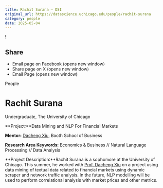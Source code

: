 ```yaml
---
title: Rachit Surana – DSI
original_url: https://datascience.uchicago.edu/people/rachit-surana
category: people
date: 2025-05-04
---
```


<!-- Table-like structure detected -->

!

## Share

* Email page on Facebook (opens new window)
* Share page on X (opens new window)
* Email Page (opens new window)

<!-- Table-like structure detected -->

People

# Rachit Surana

Undergraduate, The University of Chicago

**Project:**Data Mining and NLP For Financial Markets

**Mentor:** [Dacheng Xiu](https://www.chicagobooth.edu/faculty/directory/x/dacheng-xiu), Booth School of Business

**Research Area Keywords:** Economics & Business // Natural Language Processing // Data Analysis

**Project Description:**Rachit Surana is a sophomore at the University of Chicago. This summer, he worked with [Prof. Dacheng Xiu](https://dachxiu.chicagobooth.edu/) on a project using data mining of textual data related to financial markets using dynamic scraper and network traffic analysis. In the future, NLP modelling will be used to perform correlational analysis with market prices and other metrics.